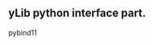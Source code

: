 <!--
 * @Author: Sky
 * @Date: 2020-10-26 11:36:11
 * @LastEditors: Sky
 * @LastEditTime: 2021-09-13 16:18:57
 * @Description: 
 -->


 ## yLib python interface part.

 pybind11